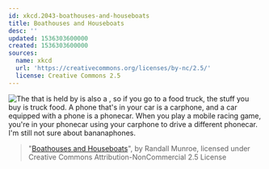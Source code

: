 ```yaml
---
id: xkcd.2043-boathouses-and-houseboats
title: Boathouses and Houseboats
desc: ''
updated: 1536303600000
created: 1536303600000
sources:
  name: xkcd
  url: 'https://creativecommons.org/licenses/by-nc/2.5/'
  license: Creative Commons 2.5
---
```

![The <x> that is held by <y> is also a <y><x>, so if you go to a food truck, the stuff you buy is truck food. A phone that's in your car is a carphone, and a car equipped with a phone is a phonecar. When you play a mobile racing game, you're in your phonecar using your carphone to drive a different phonecar. I'm still not sure about bananaphones.](https://imgs.xkcd.com/comics/boathouses_and_houseboats.png)
> "[Boathouses and Houseboats](https://xkcd.com/2043/)", by Randall Munroe, licensed under Creative Commons Attribution-NonCommercial 2.5 License
